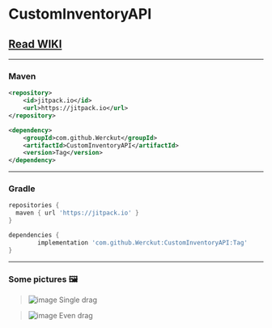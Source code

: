 # CustomInventoryAPI
## [Read WIKI](https://github.com/Werckut/CustomInventoryAPI/wiki)
---
### Maven
```xml
<repository>
    <id>jitpack.io</id>
    <url>https://jitpack.io</url>
</repository>
```
```xml
<dependency>
    <groupId>com.github.Werckut</groupId>
    <artifactId>CustomInventoryAPI</artifactId>
    <version>Tag</version>
</dependency>
```
---
### Gradle
```gradle
repositories {
  maven { url 'https://jitpack.io' }
}
```
```gradle
dependencies {
        implementation 'com.github.Werckut:CustomInventoryAPI:Tag'
}
```
---
### Some pictures 🖼️
> ![image](https://user-images.githubusercontent.com/51494093/175774124-a511a8d5-c132-4ee1-b119-86158286a9bd.png)
> Single drag

> ![image](https://user-images.githubusercontent.com/51494093/175774122-374ab669-8a4d-4793-9870-1b373cf152a7.png)
> Even drag
